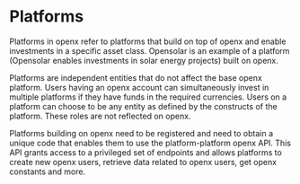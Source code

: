 # Platforms

Platforms in openx refer to platforms that build on top of openx and enable investments in a specific asset class. Opensolar is an example of a platform \(Opensolar enables investments in solar energy projects\) built on openx.

Platforms are independent entities that do not affect the base openx platform. Users having an openx account can simultaneously invest in multiple platforms if they have funds in the required currencies. Users on a platform can choose to be any entity as defined by the constructs of the platform. These roles are not reflected on openx.

Platforms building on openx need to be registered and need to obtain a unique code that enables them to use the platform-platform openx API. This API grants access to a privileged set of endpoints and allows platforms to create new openx users, retrieve data related to openx users, get openx constants and more.

